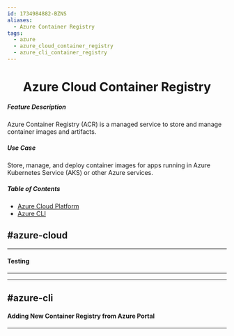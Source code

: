 ```yaml
---
id: 1734984882-BZNS
aliases:
  - Azure Container Registry
tags:
  - azure
  - azure_cloud_container_registry
  - azure_cli_container_registry
---
```


<center>
<h1>Azure Cloud Container Registry</h1>
</center>


##### __Feature Description__
Azure Container Registry (ACR) is a managed service to store and manage
container images and artifacts.

##### Use Case
Store, manage, and deploy container images for apps running in Azure
Kubernetes Service (AKS) or other Azure services.

##### Table of Contents
- [Azure Cloud Platform](#azure-cloud)
- [Azure CLI](#azure-cli)




#azure-cloud
---


---
#### Testing
---












---
#azure-cli
---
#### Adding New Container Registry from Azure Portal
---

